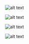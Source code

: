 ![alt text](https://github.com/Kesavan-V-Sparkout/Internship_Tasks/blob/main/Day10/userAuthenticationSystem/assets/Screenshot%20from%202024-04-18%2018-52-49.png?raw=true)

![alt text](https://github.com/Kesavan-V-Sparkout/Internship_Tasks/blob/main/Day10/userAuthenticationSystem/assets/Screenshot%20from%202024-04-18%2018-53-01.png?raw=true)

![alt text](https://github.com/Kesavan-V-Sparkout/Internship_Tasks/blob/main/Day10/userAuthenticationSystem/assets/Screenshot%20from%202024-04-18%2018-53-09.png?raw=true)

![alt text](https://github.com/Kesavan-V-Sparkout/Internship_Tasks/blob/main/Day10/userAuthenticationSystem/assets/Screenshot%20from%202024-04-18%2018-53-30.png?raw=true)
